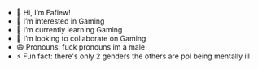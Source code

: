 - 👋 Hi, I’m Fafiew!
- 👀 I’m interested in Gaming
- 🌱 I’m currently learning Gaming
- 💞️ I’m looking to collaborate on Gaming
- 😄 Pronouns: fuck pronouns im a male
- ⚡ Fun fact: there's only 2 genders the others are ppl being mentally ill
